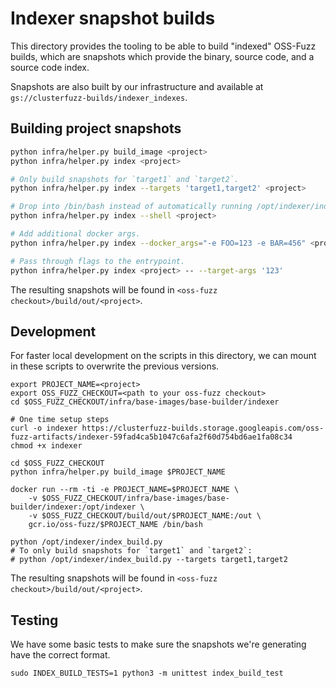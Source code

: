 # Indexer snapshot builds

This directory provides the tooling to be able to build "indexed" OSS-Fuzz
builds, which are snapshots which provide the binary, source code, and a source
code index.

Snapshots are also built by our infrastructure and available at
`gs://clusterfuzz-builds/indexer_indexes`.

## Building project snapshots

```bash
python infra/helper.py build_image <project>
python infra/helper.py index <project>

# Only build snapshots for `target1` and `target2`.
python infra/helper.py index --targets 'target1,target2' <project>

# Drop into /bin/bash instead of automatically running /opt/indexer/index_build.py.
python infra/helper.py index --shell <project>

# Add additional docker args.
python infra/helper.py index --docker_args="-e FOO=123 -e BAR=456" <project>

# Pass through flags to the entrypoint.
python infra/helper.py index <project> -- --target-args '123'
```

The resulting snapshots will be found in `<oss-fuzz checkout>/build/out/<project>`.

## Development

For faster local development on the scripts in this directory, we can mount in
these scripts to overwrite the previous versions.

```
export PROJECT_NAME=<project>
export OSS_FUZZ_CHECKOUT=<path to your oss-fuzz checkout>
cd $OSS_FUZZ_CHECKOUT/infra/base-images/base-builder/indexer

# One time setup steps
curl -o indexer https://clusterfuzz-builds.storage.googleapis.com/oss-fuzz-artifacts/indexer-59fad4ca5b1047c6afa2f60d754bd6ae1fa08c34
chmod +x indexer

cd $OSS_FUZZ_CHECKOUT
python infra/helper.py build_image $PROJECT_NAME

docker run --rm -ti -e PROJECT_NAME=$PROJECT_NAME \
    -v $OSS_FUZZ_CHECKOUT/infra/base-images/base-builder/indexer:/opt/indexer \
    -v $OSS_FUZZ_CHECKOUT/build/out/$PROJECT_NAME:/out \
    gcr.io/oss-fuzz/$PROJECT_NAME /bin/bash

python /opt/indexer/index_build.py
# To only build snapshots for `target1` and `target2`:
# python /opt/indexer/index_build.py --targets target1,target2
```

The resulting snapshots will be found in `<oss-fuzz checkout>/build/out/<project>`.

## Testing

We have some basic tests to make sure the snapshots we're generating have the correct format.

```
sudo INDEX_BUILD_TESTS=1 python3 -m unittest index_build_test
```